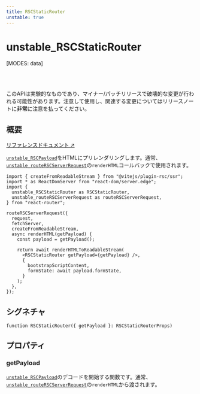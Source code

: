 ```yaml
---
title: RSCStaticRouter
unstable: true
---
```


# unstable_RSCStaticRouter

<!--
⚠️ ⚠️ IMPORTANT ⚠️ ⚠️ 

Thank you for helping improve our documentation!

This file is auto-generated from the JSDoc comments in the source
code, so please edit the JSDoc comments in the file below and this
file will be re-generated once those changes are merged.

https://github.com/remix-run/react-router/blob/main/packages/react-router/lib/rsc/server.ssr.tsx
-->

[MODES: data]

<br />
<br />

<docs-warning>このAPIは実験的なものであり、マイナー/パッチリリースで破壊的な変更が行われる可能性があります。注意して使用し、関連する変更についてはリリースノートに**非常**に注意を払ってください。</docs-warning>

## 概要

[リファレンスドキュメント ↗](https://api.reactrouter.com/v7/functions/react_router.unstable_RSCStaticRouter.html)

[`unstable_RSCPayload`](https://api.reactrouter.com/v7/types/react_router.unstable_RSCPayload.html)をHTMLにプリレンダリングします。通常、[`unstable_routeRSCServerRequest`](../rsc/routeRSCServerRequest)の`renderHTML`コールバックで使用されます。

```tsx
import { createFromReadableStream } from "@vitejs/plugin-rsc/ssr";
import * as ReactDomServer from "react-dom/server.edge";
import {
  unstable_RSCStaticRouter as RSCStaticRouter,
  unstable_routeRSCServerRequest as routeRSCServerRequest,
} from "react-router";

routeRSCServerRequest({
  request,
  fetchServer,
  createFromReadableStream,
  async renderHTML(getPayload) {
    const payload = getPayload();

    return await renderHTMLToReadableStream(
      <RSCStaticRouter getPayload={getPayload} />,
      {
        bootstrapScriptContent,
        formState: await payload.formState,
      }
    );
  },
});
```

## シグネチャ

```tsx
function RSCStaticRouter({ getPayload }: RSCStaticRouterProps)
```

## プロパティ

### getPayload

[`unstable_RSCPayload`](https://api.reactrouter.com/v7/types/react_router.unstable_RSCPayload.html)のデコードを開始する関数です。通常、[`unstable_routeRSCServerRequest`](../rsc/routeRSCServerRequest)の`renderHTML`から渡されます。